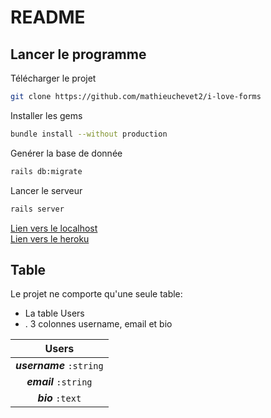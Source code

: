 # README

## Lancer le programme  
Télécharger le projet
```sh
git clone https://github.com/mathieuchevet2/i-love-forms
```
Installer les gems
```sh
bundle install --without production
```
Genérer la base de donnée
```sh
rails db:migrate
```
Lancer le serveur 
```sh
rails server
```
[Lien vers le localhost](https://localhost:3000/)<br>
[Lien vers le heroku](https://backends2.herokuapp.com)
## Table  

Le projet ne comporte qu'une seule table: 
<ul>
       <li> La table Users </li>
       <li>. 3 colonnes username, email et bio </li>
</ul>

|       Users            	|
| :------------------------:|
| ***username*** `:string`  |
| ***email***  `:string` 	|
| ***bio***    `:text`    	|
